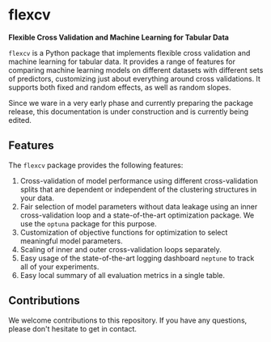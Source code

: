 # flexcv

__Flexible Cross Validation and Machine Learning for Tabular Data__

`flexcv` is a Python package that implements flexible cross validation and machine learning for tabular data. It provides a range of features for comparing machine learning models on different datasets with different sets of predictors, customizing just about everything around cross validations. It supports both fixed and random effects, as well as random slopes.

Since we ware in a very early phase and currently preparing the package release, this documentation is under construction and is currently being edited.

## Features

The `flexcv` package provides the following features:

1. Cross-validation of model performance using different cross-validation splits that are dependent or independent of the clustering structures in your data.
2. Fair selection of model parameters without data leakage using an inner cross-validation loop and a state-of-the-art optimization package. We use the `optuna` package for this purpose.
3. Customization of objective functions for optimization to select meaningful model parameters.
4. Scaling of inner and outer cross-validation loops separately.
5. Easy usage of the state-of-the-art logging dashboard `neptune` to track all of your experiments.
6. Easy local summary of all evaluation metrics in a single table.

## Contributions

We welcome contributions to this repository. If you have any questions, please don't hesitate to get in contact.
